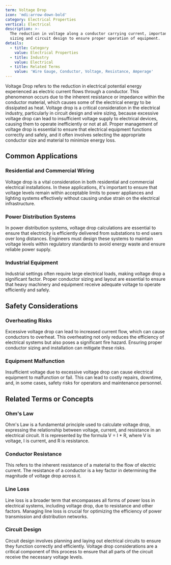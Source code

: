 ```yaml
---
term: Voltage Drop
icon: 'mdi:arrow-down-bold'
category: Electrical Properties
vertical: Electrical
description: >-
  The reduction in voltage along a conductor carrying current, important in wire
  sizing and circuit design to ensure proper operation of equipment.
details:
  - title: Category
    value: Electrical Properties
  - title: Industry
    value: Electrical
  - title: Related Terms
    value: 'Wire Gauge, Conductor, Voltage, Resistance, Amperage'
---
```

Voltage Drop refers to the reduction in electrical potential energy experienced as electric current flows through a conductor. This phenomenon occurs due to the inherent resistance or impedance within the conductor material, which causes some of the electrical energy to be dissipated as heat. Voltage drop is a critical consideration in the electrical industry, particularly in circuit design and wire sizing, because excessive voltage drop can lead to insufficient voltage supply to electrical devices, causing them to operate inefficiently or not at all. Proper management of voltage drop is essential to ensure that electrical equipment functions correctly and safely, and it often involves selecting the appropriate conductor size and material to minimize energy loss.

## Common Applications

### Residential and Commercial Wiring
Voltage drop is a vital consideration in both residential and commercial electrical installations. In these applications, it's important to ensure that voltage levels remain within acceptable limits to power appliances and lighting systems effectively without causing undue strain on the electrical infrastructure.

### Power Distribution Systems
In power distribution systems, voltage drop calculations are essential to ensure that electricity is efficiently delivered from substations to end users over long distances. Engineers must design these systems to maintain voltage levels within regulatory standards to avoid energy waste and ensure reliable power supply.

### Industrial Equipment
Industrial settings often require large electrical loads, making voltage drop a significant factor. Proper conductor sizing and layout are essential to ensure that heavy machinery and equipment receive adequate voltage to operate efficiently and safely.

## Safety Considerations

### Overheating Risks
Excessive voltage drop can lead to increased current flow, which can cause conductors to overheat. This overheating not only reduces the efficiency of electrical systems but also poses a significant fire hazard. Ensuring proper conductor sizing and installation can mitigate these risks.

### Equipment Malfunction
Insufficient voltage due to excessive voltage drop can cause electrical equipment to malfunction or fail. This can lead to costly repairs, downtime, and, in some cases, safety risks for operators and maintenance personnel.

## Related Terms or Concepts

### Ohm's Law
Ohm's Law is a fundamental principle used to calculate voltage drop, expressing the relationship between voltage, current, and resistance in an electrical circuit. It is represented by the formula V = I * R, where V is voltage, I is current, and R is resistance.

### Conductor Resistance
This refers to the inherent resistance of a material to the flow of electric current. The resistance of a conductor is a key factor in determining the magnitude of voltage drop across it.

### Line Loss
Line loss is a broader term that encompasses all forms of power loss in electrical systems, including voltage drop, due to resistance and other factors. Managing line loss is crucial for optimizing the efficiency of power transmission and distribution networks.

### Circuit Design
Circuit design involves planning and laying out electrical circuits to ensure they function correctly and efficiently. Voltage drop considerations are a critical component of this process to ensure that all parts of the circuit receive the necessary voltage levels.
